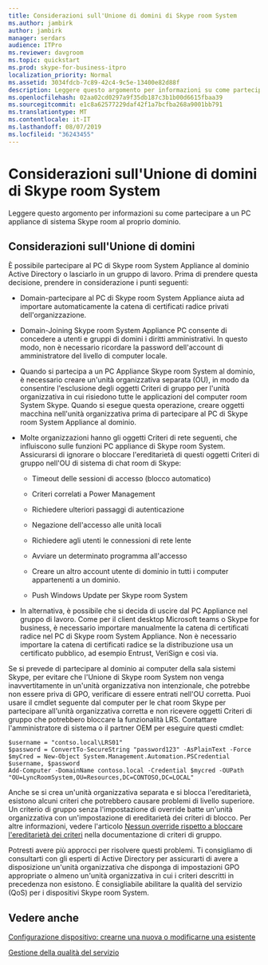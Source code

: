 ```yaml
---
title: Considerazioni sull'Unione di domini di Skype room System
ms.author: jambirk
author: jambirk
manager: serdars
audience: ITPro
ms.reviewer: davgroom
ms.topic: quickstart
ms.prod: skype-for-business-itpro
localization_priority: Normal
ms.assetid: 3034fdcb-7c89-42c4-9c5e-13400e82d88f
description: Leggere questo argomento per informazioni su come partecipare a un PC appliance di sistema Skype room al proprio dominio.
ms.openlocfilehash: 02aa02cd0297a9f35db187c3b1b00d6615fbaa39
ms.sourcegitcommit: e1c8a62577229daf42f1a7bcfba268a9001bb791
ms.translationtype: MT
ms.contentlocale: it-IT
ms.lasthandoff: 08/07/2019
ms.locfileid: "36243455"
---
```

# <a name="skype-room-system-domain-joining-considerations"></a>Considerazioni sull'Unione di domini di Skype room System
 
Leggere questo argomento per informazioni su come partecipare a un PC appliance di sistema Skype room al proprio dominio.
  
## <a name="domain-joining-considerations"></a>Considerazioni sull'Unione di domini

È possibile partecipare al PC di Skype room System Appliance al dominio Active Directory o lasciarlo in un gruppo di lavoro. Prima di prendere questa decisione, prendere in considerazione i punti seguenti:
  
- Domain-partecipare al PC di Skype room System Appliance aiuta ad importare automaticamente la catena di certificati radice privati dell'organizzazione.
    
- Domain-Joining Skype room System Appliance PC consente di concedere a utenti e gruppi di domini i diritti amministrativi. In questo modo, non è necessario ricordare la password dell'account di amministratore del livello di computer locale.
    
- Quando si partecipa a un PC Appliance Skype room System al dominio, è necessario creare un'unità organizzativa separata (OU), in modo da consentire l'esclusione degli oggetti Criteri di gruppo per l'unità organizzativa in cui risiedono tutte le applicazioni del computer room System Skype. Quando si esegue questa operazione, creare oggetti macchina nell'unità organizzativa prima di partecipare al PC di Skype room System Appliance al dominio.
    
- Molte organizzazioni hanno gli oggetti Criteri di rete seguenti, che influiscono sulle funzioni PC appliance di Skype room System. Assicurarsi di ignorare o bloccare l'ereditarietà di questi oggetti Criteri di gruppo nell'OU di sistema di chat room di Skype: 
    
  - Timeout delle sessioni di accesso (blocco automatico)
    
  - Criteri correlati a Power Management
    
  - Richiedere ulteriori passaggi di autenticazione
    
  - Negazione dell'accesso alle unità locali
    
  - Richiedere agli utenti le connessioni di rete lente
    
  - Avviare un determinato programma all'accesso
    
  - Creare un altro account utente di dominio in tutti i computer appartenenti a un dominio.
    
  - Push Windows Update per Skype room System
    
- In alternativa, è possibile che si decida di uscire dal PC Appliance nel gruppo di lavoro. Come per il client desktop Microsoft teams o Skype for business, è necessario importare manualmente la catena di certificati radice nel PC di Skype room System Appliance. Non è necessario importare la catena di certificati radice se la distribuzione usa un certificato pubblico, ad esempio Entrust, VeriSign e così via. 
    
Se si prevede di partecipare al dominio ai computer della sala sistemi Skype, per evitare che l'Unione di Skype room System non venga inavvertitamente in un'unità organizzativa non intenzionale, che potrebbe non essere priva di GPO, verificare di essere entrati nell'OU corretta. Puoi usare il cmdlet seguente dal computer per le chat room Skype per partecipare all'unità organizzativa corretta e non ricevere oggetti Criteri di gruppo che potrebbero bloccare la funzionalità LRS. Contattare l'amministratore di sistema o il partner OEM per eseguire questi cmdlet:
  
```
$username = "contso.local\LRS01"
$password = ConvertTo-SecureString "password123" -AsPlainText -Force
$myCred = New-Object System.Management.Automation.PSCredential $username, $password
Add-Computer -DomainName contoso.local -Credential $mycred -OUPath "OU=LyncRoomSystem,OU=Resources,DC=CONTOSO,DC=LOCAL"
```

Anche se si crea un'unità organizzativa separata e si blocca l'ereditarietà, esistono alcuni criteri che potrebbero causare problemi di livello superiore. Un criterio di gruppo senza l'impostazione di override batte un'unità organizzativa con un'impostazione di ereditarietà dei criteri di blocco. Per altre informazioni, vedere l'articolo [Nessun override rispetto a bloccare l'ereditarietà dei criteri](https://docs.microsoft.com/previous-versions/windows/it-pro/windows-2000-server/cc978255(v=technet.10)) nella documentazione di criteri di gruppo.
  
Potresti avere più approcci per risolvere questi problemi. Ti consigliamo di consultarti con gli esperti di Active Directory per assicurarti di avere a disposizione un'unità organizzativa che disponga di impostazioni GPO appropriate o almeno un'unità organizzativa in cui i criteri descritti in precedenza non esistono. È consigliabile abilitare la qualità del servizio (QoS) per i dispositivi Skype room System.

## <a name="see-also"></a>Vedere anche
  
[Configurazione dispositivo: crearne una nuova o modificarne una esistente](/skypeforbusiness/help-topics/help-lscp/device-configuration-create-new-or-edit-existing.md)

[Gestione della qualità del servizio](/skypeforbusiness/plan-your-deployment/network-requirements/network-requirements.#managing-quality-of-service)
